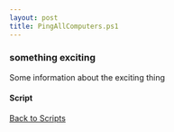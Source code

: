 ```yaml
---
layout: post
title: PingAllComputers.ps1
---
```


### something exciting

Some information about the exciting thing

#### Script

<script async src="https://gist-it.appspot.com/github.com/BanterBoy/scripts-blog/blob/master/PowerShell/scripts/ping/PingAllComputers.ps1"></script>

<a href="/menu/_pages/scripts.html">Back to Scripts</a>
